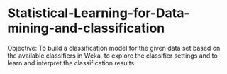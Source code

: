 # Statistical-Learning-for-Data-mining-and-classification
Objective:  To build a classification model for the given data set based on the available classifiers in Weka, to explore the classifier settings and to learn and interpret the classification results.
